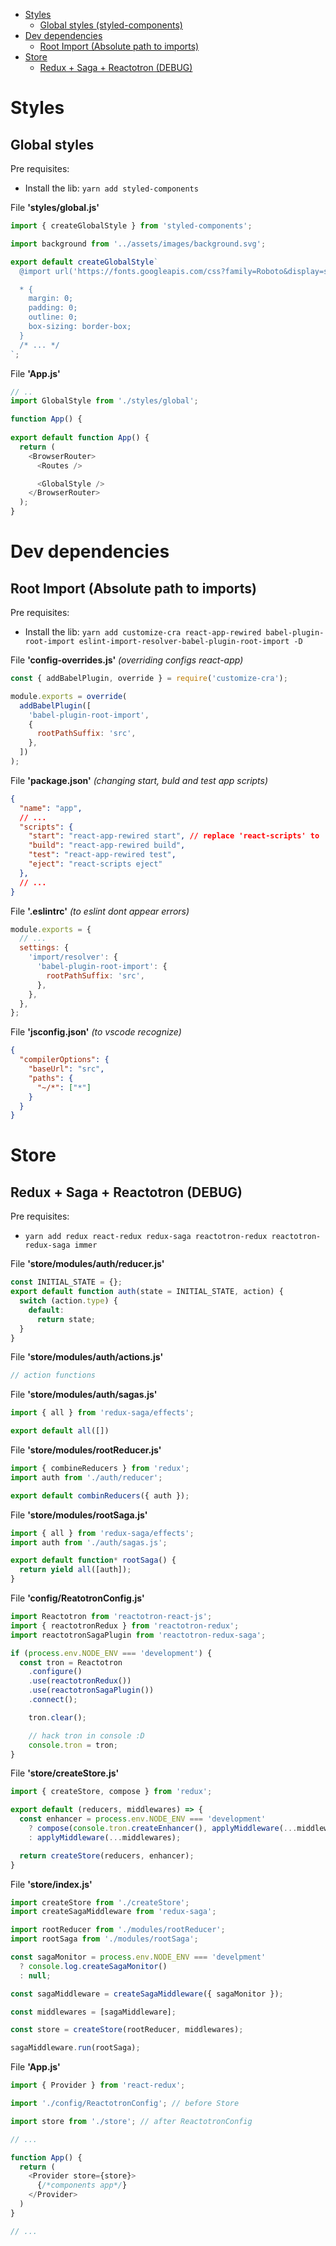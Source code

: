 - [Styles](#styles)
  - [Global styles (styled-components)](#global-styles)
- [Dev dependencies](#dev-dependencies)
  - [Root Import (Absolute path to imports)](#root-import-absolute-path-to-imports)
- [Store](#store)
  - [Redux + Saga + Reactotron (DEBUG)](#redux--saga--reactotron-debug)

# Styles
## Global styles
Pre requisites:
 - Install the lib: `yarn add styled-components`

File **'styles/global.js'**
```js
import { createGlobalStyle } from 'styled-components';

import background from '../assets/images/background.svg';

export default createGlobalStyle`
  @import url('https://fonts.googleapis.com/css?family=Roboto&display=swap');

  * {
    margin: 0;
    padding: 0;
    outline: 0;
    box-sizing: border-box;
  }
  /* ... */
`;
```

File **'App.js'**
```js
// ..
import GlobalStyle from './styles/global';

function App() {
  
export default function App() {
  return (
    <BrowserRouter>
      <Routes />

      <GlobalStyle />
    </BrowserRouter>
  );
}
```

# Dev dependencies
## Root Import (Absolute path to imports)
Pre requisites:
 - Install the lib: `yarn add customize-cra react-app-rewired babel-plugin-root-import eslint-import-resolver-babel-plugin-root-import -D`

File **'config-overrides.js'** *(overriding configs react-app)*
```js
const { addBabelPlugin, override } = require('customize-cra');

module.exports = override(
  addBabelPlugin([
    'babel-plugin-root-import',
    {
      rootPathSuffix: 'src',
    },
  ])
);
```

File **'package.json'** *(changing start, buld and test app scripts)*
```json
{
  "name": "app",
  // ... 
  "scripts": {
    "start": "react-app-rewired start", // replace 'react-scripts' to 'react-app-rewired'
    "build": "react-app-rewired build",
    "test": "react-app-rewired test",
    "eject": "react-scripts eject"
  },
  // ...
}
```

File **'.eslintrc'** *(to eslint dont appear errors)*
```js
module.exports = {
  // ...
  settings: {
    'import/resolver': {
      'babel-plugin-root-import': {
        rootPathSuffix: 'src',
      },
    },
  },
};

```

File **'jsconfig.json'** *(to vscode recognize)*
```json
{
  "compilerOptions": {
    "baseUrl": "src",
    "paths": {
      "~/*": ["*"]
    }
  }
}
```
# Store
## Redux + Saga + Reactotron (DEBUG)
Pre requisites: 
  - `yarn add redux react-redux redux-saga reactotron-redux reactotron-redux-saga immer`

File **'store/modules/auth/reducer.js'**
```js
const INITIAL_STATE = {};
export default function auth(state = INITIAL_STATE, action) {
  switch (action.type) {
    default:
      return state;
  }
}
```

File **'store/modules/auth/actions.js'**
```js
// action functions
```

File **'store/modules/auth/sagas.js'**
```js
import { all } from 'redux-saga/effects';

export default all([])
```

File **'store/modules/rootReducer.js'**
```js
import { combineReducers } from 'redux';
import auth from './auth/reducer';

export default combinReducers({ auth });
```

File **'store/modules/rootSaga.js'**
```js
import { all } from 'redux-saga/effects';
import auth from './auth/sagas.js';

export default function* rootSaga() {
  return yield all([auth]);
}
```

File **'config/ReatotronConfig.js'**
```js
import Reactotron from 'reactotron-react-js';
import { reactotronRedux } from 'reactotron-redux';
import reactotronSagaPlugin from 'reactotron-redux-saga';

if (process.env.NODE_ENV === 'development') {
  const tron = Reactotron
    .configure()
    .use(reactotronRedux())
    .use(reactotronSagaPlugin())
    .connect();

    tron.clear();

    // hack tron in console :D
    console.tron = tron;
}
```

File **'store/createStore.js'**
```js
import { createStore, compose } from 'redux';

export default (reducers, middlewares) => {
  const enhancer = process.env.NODE_ENV === 'development'
    ? compose(console.tron.createEnhancer(), applyMiddleware(...middlewares))
    : applyMiddleware(...middlewares);

  return createStore(reducers, enhancer);
}
```

File **'store/index.js'**
```js
import createStore from './createStore';
import createSagaMiddleware from 'redux-saga';

import rootReducer from './modules/rootReducer';
import rootSaga from './modules/rootSaga';

const sagaMonitor = process.env.NODE_ENV === 'develpment'
  ? console.log.createSagaMonitor()
  : null;

const sagaMiddleware = createSagaMiddleware({ sagaMonitor });

const middlewares = [sagaMiddleware];

const store = createStore(rootReducer, middlewares);

sagaMiddleware.run(rootSaga);
```

File **'App.js'**
```js
import { Provider } from 'react-redux';

import './config/ReactotronConfig'; // before Store

import store from './store'; // after ReactotronConfig

// ...

function App() {
  return (
    <Provider store={store}>
      {/*components app*/}
    </Provider>
  )
}

// ...
```